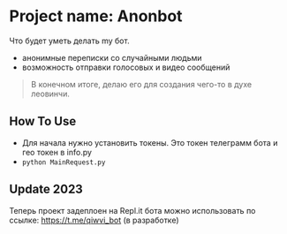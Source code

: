 # Project name: Anonbot

Что будет уметь делать my бот.
- анонимные переписки со случайными людьми
- возможность отправки голосовых и видео сообщений


> В конечном итоге, делаю его для создания чего-то в духе леовинчи.

## How To Use
- Для начала нужно установить токены. Это токен телеграмм бота и гео токен в info.py
- `python MainRequest.py`


## Update 2023
Теперь проект задеплоен на Repl.it  бота можно использовать по ссылке: https://t.me/qiwvi_bot (в разработке)
